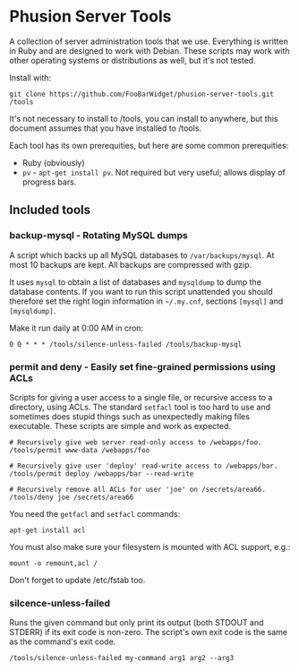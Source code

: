 # Phusion Server Tools

A collection of server administration tools that we use. Everything is
written in Ruby and are designed to work with Debian. These scripts may
work with other operating systems or distributions as well, but it's not
tested.

Install with:

    git clone https://github.com/FooBarWidget/phusion-server-tools.git /tools

It's not necessary to install to /tools, you can install to anywhere, but this document assumes that you have installed to /tools.

Each tool has its own prerequities, but here are some common prerequities:

 * Ruby (obviously)
 * `pv` - `apt-get install pv`. Not required but very useful; allows display of progress bars.


## Included tools

### backup-mysql - Rotating MySQL dumps

A script which backs up all MySQL databases to `/var/backups/mysql`. At most 10 backups are kept. All backups are compressed with gzip.

It uses `mysql` to obtain a list of databases and `mysqldump` to dump the database contents. If you want to run this script unattended you should therefore set the right login information in `~/.my.cnf`, sections `[mysql]` and `[mysqldump]`.

Make it run daily at 0:00 AM in cron:

    0 0 * * * /tools/silence-unless-failed /tools/backup-mysql

### permit and deny - Easily set fine-grained permissions using ACLs

Scripts for giving a user access to a single file, or recursive access to a directory, using ACLs. The standard `setfacl` tool is too hard to use and sometimes does stupid things such as unexpectedly making files executable. These scripts are simple and work as expected.

    # Recursively give web server read-only access to /webapps/foo.
    /tools/permit www-data /webapps/foo
    
    # Recursively give user 'deploy' read-write access to /webapps/bar.
    /tools/permit deploy /webapps/bar --read-write
    
    # Recursively remove all ACLs for user 'joe' on /secrets/area66.
    /tools/deny joe /secrets/area66

You need the `getfacl` and `setfacl` commands:

    apt-get install acl

You must also make sure your filesystem is mounted with ACL support, e.g.:

    mount -o remount,acl /

Don't forget to update /etc/fstab too.

### silcence-unless-failed

Runs the given command but only print its output (both STDOUT and STDERR) if its exit code is non-zero. The script's own exit code is the same as the command's exit code.

    /tools/silence-unless-failed my-command arg1 arg2 --arg3
